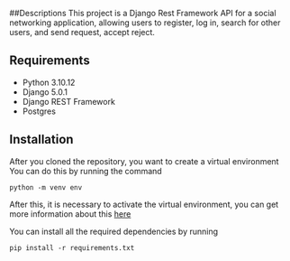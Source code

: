 ##Descriptions
This project is a Django Rest Framework API for a social networking application, allowing users to register, log in, search for other users, and send request, accept reject.

## Requirements
- Python 3.10.12
- Django 5.0.1
- Django REST Framework
- Postgres


## Installation
After you cloned the repository, you want to create a virtual environment
You can do this by running the command
```
python -m venv env
```
After this, it is necessary to activate the virtual environment, you can get more information about this [here](https://docs.python.org/3/tutorial/venv.html)

You can install all the required dependencies by running
```
pip install -r requirements.txt
```